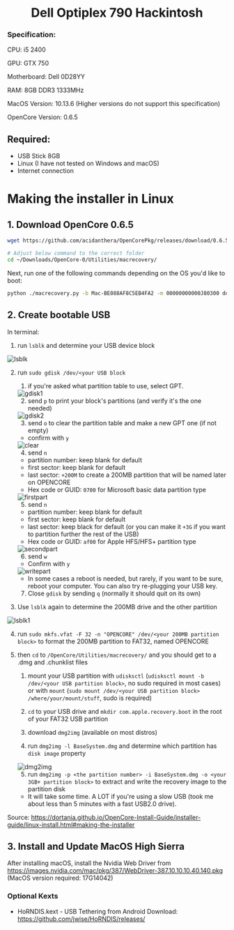 <h1 align="center"> Dell Optiplex 790 Hackintosh </h1>

### Specification:

CPU: i5 2400

GPU: GTX 750

Motherboard: Dell 0D28YY

RAM: 8GB DDR3 1333MHz

MacOS Version: 10.13.6 (Higher versions do not support this specification)

OpenCore Version: 0.6.5

## Required:

- USB Stick 8GB
- Linux (I have not tested on Windows and macOS)
- Internet connection

# Making the installer in Linux
## 1. Download OpenCore 0.6.5
```sh
wget https://github.com/acidanthera/OpenCorePkg/releases/download/0.6.5/OpenCore-0.6.5-RELEASE.zip && unzip OpenCore-0.6.5-RELEASE.zip
```
```sh
# Adjust below command to the correct folder
cd ~/Downloads/OpenCore-0/Utilities/macrecovery/
```

Next, run one of the following commands depending on the OS you'd like to boot:
```sh
python ./macrecovery.py -b Mac-BE088AF8C5EB4FA2 -m 00000000000J80300 download
```

## 2. Create bootable USB

In terminal:

  1) run `lsblk` and determine your USB device block
  <img src="https://dortania.github.io/OpenCore-Install-Guide/assets/img/unknown-5.0cee0d3a.png" alt="lsblk">
  
  2) run `sudo gdisk /dev/<your USB block`
  
     1) if you're asked what partition table to use, select GPT.
     <img src="https://dortania.github.io/OpenCore-Install-Guide/assets/img/unknown-6.c65407b2.png" alt="gdisk1">
     
     2) send `p` to print your block's partitions (and verify it's the one needed)
     <img src="https://dortania.github.io/OpenCore-Install-Guide/assets/img/unknown-13.2dca606f.png" alt="gdisk2">
  
     3) send `o` to clear the partition table and make a new GPT one (if not empty)
     - confirm with `y`
     <img src="https://dortania.github.io/OpenCore-Install-Guide/assets/img/unknown-8.21d65816.png" alt="clear">
     
     4) send `n`
     - partition number: keep blank for default
     - first sector: keep blank for default
     - last sector: `+200M` to create a 200MB partition that will be named later on OPENCORE
     - Hex code or GUID: `0700` for Microsoft basic data partition type
     <img src="https://dortania.github.io/OpenCore-Install-Guide/assets/img/unknown-15.4ec42b10.png" alt="firstpart">
     
     5) send `n`
     - partition number: keep blank for default
     - first sector: keep blank for default
     - last sector: keep black for default (or you can make it `+3G` if you want to partition further the rest of the USB)
     - Hex code or GUID: `af00` for Apple HFS/HFS+ partition type
     <img src="https://dortania.github.io/OpenCore-Install-Guide/assets/img/unknown-16.a34cfc74.png" alt="secondpart">
     
     6) send `w`
     - Confirm with `y`
     
     <img src="https://dortania.github.io/OpenCore-Install-Guide/assets/img/unknown-17.d7a601da.png" alt="writepart">
     
     - In some cases a reboot is needed, but rarely, if you want to be sure, reboot your computer. You can also try re-plugging your USB key.
     
     7) Close `gdisk` by sending `q` (normally it should quit on its own)
  
  3) Use `lsblk` again to determine the 200MB drive and the other partition
  <img src="https://dortania.github.io/OpenCore-Install-Guide/assets/img/unknown-18.4d8a1388.png" alt="lsblk1">
  
  4) run `sudo mkfs.vfat -F 32 -n "OPENCORE" /dev/<your 200MB partition block>` to format the 200MB partition to FAT32, named OPENCORE
  
  5) then `cd` to `/OpenCore/Utilities/macrecovery/` and you should get to a .dmg and .chunklist files
     
     1) mount your USB partition with `udisksctl` (`udisksctl mount -b /dev/<your USB partition block>`, no sudo required in most cases) or with `mount` (`sudo mount /dev/<your USB partition block> /where/your/mount/stuff`, sudo is required)
     
     2) `cd` to your USB drive and `mkdir com.apple.recovery.boot` in the root of your FAT32 USB partition

     3) download `dmg2img` (available on most distros)
     
     4) run `dmg2img -l BaseSystem.dmg` and determine which partition has `disk image` property
     <img src="https://dortania.github.io/OpenCore-Install-Guide/assets/img/unknown-20.7e0e5028.png" alt="dmg2img">
     
     5) run `dmg2img -p <the partition number> -i BaseSystem.dmg -o <your 3GB+ partition block>` to extract and write the recovery image to the partition disk
     - It will take some time. A LOT if you're using a slow USB (took me about less than 5 minutes with a fast USB2.0 drive).
     
Source: https://dortania.github.io/OpenCore-Install-Guide/installer-guide/linux-install.html#making-the-installer

## 3. Install and Update MacOS High Sierra

  After installing macOS, install the Nvidia Web Driver from https://images.nvidia.com/mac/pkg/387/WebDriver-387.10.10.10.40.140.pkg (MacOS version required: 17G14042)
  
  
### Optional Kexts

- HoRNDIS.kext - USB Tethering from Android
  Download: https://github.com/jwise/HoRNDIS/releases/

